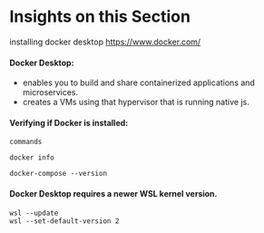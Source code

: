 # Insights on this Section
installing docker desktop https://www.docker.com/
#### Docker Desktop:
- enables you to build and share containerized applications and microservices.
- creates a VMs using that hypervisor that is running native js.

#### Verifying if Docker is installed:
`commands`
```
docker info

docker-compose --version
```
#### Docker Desktop requires a newer WSL kernel version.
```
wsl --update
wsl --set-default-version 2
```
